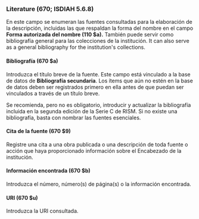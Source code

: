 ### Literature (670; ISDIAH 5.6.8)

En este campo se enumeran las fuentes consultadas para la elaboración de la descripción, incluidas las que respaldan la forma del nombre en el campo **Forma autorizada del nombre (110 $a).** También puede servir como bibliografía general para las colecciones de la institución. It can also serve as a general bibliography for the institution's collections.

#### Bibliografía (670 $a)

Introduzca el título breve de la fuente. Este campo está vinculado a la base de datos de **Bibliografía secundaria**. Los ítems que aún no estén en la base de datos deben ser registrados primero en ella antes de que puedan ser vinculados a través de un título breve.

Se recomienda, pero no es obligatorio, introducir y actualizar la bibliografía incluida en la segunda edición de la Serie C de RISM. Si no existe una bibliografía, basta con nombrar las fuentes esenciales.

#### Cita de la fuente (670 $9)

Registre una cita a una obra publicada o una descripción de toda fuente o acción que haya proporcionado información sobre el Encabezado de la institución.

#### Información encontrada (670 $b)

Introduzca el número, número(s) de página(s) o la información encontrada.

#### URI (670 $u)

Introduzca la URI consultada.
